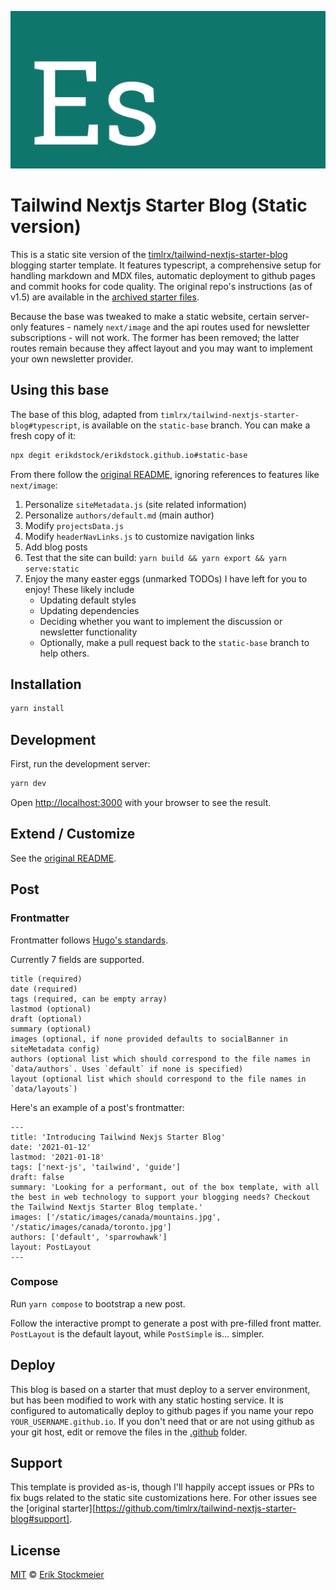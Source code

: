 ![tailwind-nextjs-banner](/public/static/images/site-banner.png)

# Tailwind Nextjs Starter Blog (Static version)

This is a static site version of the [timlrx/tailwind-nextjs-starter-blog][forked-starter] blogging starter template. It features typescript, a comprehensive setup for handling markdown and MDX files, automatic deployment to github pages and commit hooks for code quality. The original repo's instructions (as of v1.5) are available in the [archived starter files](./base-archive).

Because the base was tweaked to make a static website, certain server-only features - namely `next/image` and the api routes used for newsletter subscriptions - will not work. The former has been removed; the latter routes remain because they affect layout and you may want to implement your own newsletter provider.

## Using this base

The base of this blog, adapted from `timlrx/tailwind-nextjs-starter-blog#typescript`, is available on the `static-base` branch. You can make a fresh copy of it:

```bash
npx degit erikdstock/erikdstock.github.io#static-base
```

From there follow the [original README](./docs/README.md), ignoring references to features like `next/image`:

1.  Personalize `siteMetadata.js` (site related information)
2.  Personalize `authors/default.md` (main author)
3.  Modify `projectsData.js`
4.  Modify `headerNavLinks.js` to customize navigation links
5.  Add blog posts
6.  Test that the site can build: `yarn build && yarn export && yarn serve:static`
7.  Enjoy the many easter eggs (unmarked TODOs) I have left for you to enjoy! These likely include
    - Updating default styles
    - Updating dependencies
    - Deciding whether you want to implement the discussion or newsletter functionality
    - Optionally, make a pull request back to the `static-base` branch to help others.

## Installation

```bash
yarn install
```

## Development

First, run the development server:

```bash
yarn dev
```

Open [http://localhost:3000](http://localhost:3000) with your browser to see the result.

## Extend / Customize

See the [original README](./docs/README.md).

## Post

### Frontmatter

Frontmatter follows [Hugo's standards](https://gohugo.io/content-management/front-matter/).

Currently 7 fields are supported.

```
title (required)
date (required)
tags (required, can be empty array)
lastmod (optional)
draft (optional)
summary (optional)
images (optional, if none provided defaults to socialBanner in siteMetadata config)
authors (optional list which should correspond to the file names in `data/authors`. Uses `default` if none is specified)
layout (optional list which should correspond to the file names in `data/layouts`)
```

Here's an example of a post's frontmatter:

```
---
title: 'Introducing Tailwind Nexjs Starter Blog'
date: '2021-01-12'
lastmod: '2021-01-18'
tags: ['next-js', 'tailwind', 'guide']
draft: false
summary: 'Looking for a performant, out of the box template, with all the best in web technology to support your blogging needs? Checkout the Tailwind Nextjs Starter Blog template.'
images: ['/static/images/canada/mountains.jpg', '/static/images/canada/toronto.jpg']
authors: ['default', 'sparrowhawk']
layout: PostLayout
---
```

### Compose

Run `yarn compose` to bootstrap a new post.

Follow the interactive prompt to generate a post with pre-filled front matter. `PostLayout` is the default layout, while `PostSimple` is... simpler.

## Deploy

This blog is based on a starter that must deploy to a server environment, but has been modified to work with any static hosting service. It is configured to automatically deploy to github pages if you name your repo `YOUR_USERNAME.github.io`. If you don't need that or are not using github as your git host, edit or remove the files in the [.github](./github) folder.

## Support

This template is provided as-is, though I'll happily accept issues or PRs to fix bugs related to the static site customizations here. For other issues see the [original starter][https://github.com/timlrx/tailwind-nextjs-starter-blog#support].

## License

[MIT](https://github.com/erikdstock/erikdstock.github.io/blob/master/LICENSE) © [Erik Stockmeier](https://erikdstock.github.io)

[forked-starter]: https://github.com/timlrx/tailwind-nextjs-starter-blog
